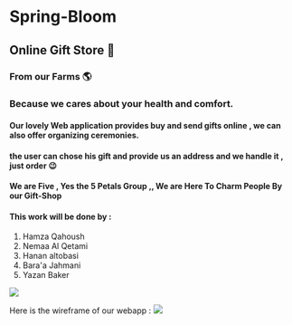 # Spring-Bloom
## Online Gift Store 💐
### From our Farms 🌎
### Because we cares about your health and comfort.
#### Our lovely Web application  provides buy and send gifts online , we can  also  offer organizing ceremonies.
#### the user can chose his gift and provide us an address and we handle it , just order 😉

#### We are Five , Yes the 5 Petals Group ,, We are Here To Charm People By our Gift-Shop 
#### This work will be done by :
1. Hamza Qahoush
2. Nemaa Al Qetami
3. Hanan altobasi
4. Bara'a Jahmani
5. Yazan Baker

![](https://miro.medium.com/max/10846/1*c4PwAk-scwsmIsgonBgqYA.jpeg)


Here is the wireframe of our webapp :
![](https://i.ibb.co/c2vvkWx/final-wireframe.png)
